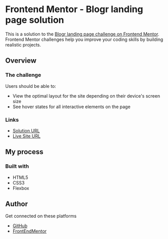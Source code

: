 # Frontend Mentor - Blogr landing page solution

This is a solution to the [Blogr landing page challenge on Frontend Mentor](https://www.frontendmentor.io/challenges/blogr-landing-page-EX2RLAApP). Frontend Mentor challenges help you improve your coding skills by building realistic projects. 


## Overview

### The challenge

Users should be able to:

- View the optimal layout for the site depending on their device's screen size
- See hover states for all interactive elements on the page


### Links
- [Solution URL](https://www.frontendmentor.io/solutions/blogr-landing-page-8m4gW1uLI)
- [Live Site URL](https://wilsonteh.github.io/Blogr-Landing-Page_FrontEndMentor/)

## My process

### Built with
- HTML5 
- CSS3 
- Flexbox

## Author
Get connected on these platforms
- [GitHub](https://github.com/wilsonteh)
- [FrontEndMentor](https://www.frontendmentor.io/profile/wilsonteh)  
